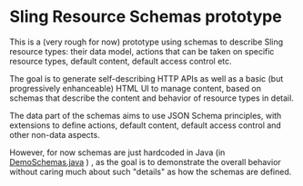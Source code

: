 Sling Resource Schemas prototype
================================

This is a (very rough for now) prototype using schemas to describe Sling resource types: their data model, 
actions that can be taken on specific resource types, default content, default access control etc.

The goal is to generate self-describing HTTP APIs as well as a basic (but progressively enhanceable) HTML UI to manage content,
based on schemas that describe the content and behavior of resource types in detail.

The data part of the schemas aims to use JSON Schema principles, with extensions to define actions, default content, 
default access control and other non-data aspects.

However, for now schemas are just hardcoded in Java 
(in [DemoSchemas.java](./demo/src/main/java/org/apache/sling/resourceschemas/demo/schemas/DemoSchemas.java) )
, as the goal is to demonstrate the overall behavior without caring much 
about such "details" as how the schemas are defined.
